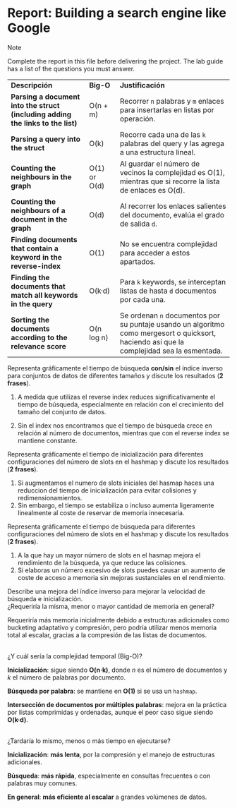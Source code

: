 # Report: Building a search engine like Google

> [!NOTE]  
> Complete the report in this file before delivering the project.
> The lab guide has a list of the questions you must answer.

<table>
  <tr>
   <td><strong>Descripción</strong>
   </td>
   <td><strong>Big-O</strong>
   </td>
   <td><strong>Justificación</strong>
   </td>
  </tr>
  <tr>
   <td><strong>Parsing a document into the struct (including adding the links to the list)</strong>
   </td>
   <td>O(n + m)
   </td>
   <td>Recorrer <code>n</code> palabras y <code>m</code> enlaces para insertarlas en listas por operación.
   </td>
  </tr>
  <tr>
   <td><strong>Parsing a query into the struct</strong>
   </td>
   <td>O(k)
   </td>
   <td>Recorre cada una de las <code>k</code> palabras del query y las agrega a una estructura lineal.
   </td>
  </tr>
  <tr>
   <td><strong>Counting the neighbours in the graph</strong>
   </td>
   <td>O(1) or O(d)
   </td>
   <td>Al guardar el número de vecinos la complejidad es O(1), mientras que si recorre la lista de enlaces es O(d).
   </td>
  </tr>
  <tr>
   <td><strong>Counting the neighbours of a document in the graph</strong>
   </td>
   <td>O(d)
   </td>
   <td>Al recorrer los enlaces salientes del documento, evalúa el grado de salida <code>d</code>.
   </td>
  </tr>
  <tr>
   <td><strong>Finding documents that contain a keyword in the reverse-index</strong>
   </td>
   <td>O(1)
   </td>
   <td>No se encuentra complejidad para acceder a estos apartados.
   </td>
  </tr>
  <tr>
   <td><strong>Finding the documents that match all keywords in the query</strong>
   </td>
   <td>O(k·d)
   </td>
   <td>Para <code>k</code> keywords, se interceptan listas de hasta <code>d</code> documentos por cada una.
   </td>
  </tr>
  <tr>
   <td><strong>Sorting the documents according to the relevance score</strong>
   </td>
   <td>O(n log n)
   </td>
   <td>Se ordenan <code>n</code> documentos por su puntaje usando un algoritmo como mergesort o quicksort, haciendo así que la complejidad sea la esmentada.
   </td>
  </tr>
</table>


Representa gráficamente el tiempo de búsqueda **con/sin** el índice inverso para conjuntos de datos de diferentes tamaños y discute los resultados (**2 frases**).



1. A medida que utilizas el reverse index reduces significativamente el tiempo de búsqueda, especialmente en relación con el crecimiento del tamaño del conjunto de datos. 

2. Sin el index nos encontramos que el tiempo de búsqueda crece en relación al número de documentos, mientras que con el reverse index se mantiene constante.

 


Representa gráficamente el tiempo de inicialización para diferentes configuraciones del número de slots en el hashmap y discute los resultados (**2 frases**).



1. Si augmentamos el numero de slots iniciales del hasmap haces una reduccion del tiempo de inicialización para evitar colisiones y redimensionamientos.
2. Sin embargo, el tiempo se estabiliza o incluso aumenta ligeramente linealmente al coste de reservar de memoria innecesaria. 


Representa gráficamente el tiempo de búsqueda para diferentes configuraciones del número de slots en el hashmap y discute los resultados (**2 frases**).



1. A la que hay un mayor número de slots en el hasmap mejora el rendimiento de la búsqueda, ya que reduce las colisiones.
2. Si elaboras un número excesivo de slots puedes causar un aumento de coste de acceso a memoria sin mejoras sustanciales en el rendimiento. 


Describe una mejora del índice inverso para mejorar la velocidad de búsqueda e inicialización. \
 ¿Requeriría la misma, menor o mayor cantidad de memoria en general?

Requeriría más memoria inicialmente debido a estructuras adicionales como bucketing adaptativo y compresión, pero podría utilizar menos memoria total al escalar, gracias a la compresión de las listas de documentos.

 \
 ¿Y cuál sería la complejidad temporal (Big-O)?

**Inicialización**: sigue siendo **O(n·k)**, donde *n* es el número de documentos y *k* el número de palabras por documento. 


**Búsqueda por palabra**: se mantiene en **O(1)** si se usa un `hashmap`. 


**Intersección de documentos por múltiples palabras**: mejora en la práctica por listas comprimidas y ordenadas, aunque el peor caso sigue siendo **O(k·d)**.

 \
 ¿Tardaría lo mismo, menos o más tiempo en ejecutarse?

**Inicialización**: **más lenta**, por la compresión y el manejo de estructuras adicionales. 


**Búsqueda**: **más rápida**, especialmente en consultas frecuentes o con palabras muy comunes. 


**En general**: **más eficiente al escalar** a grandes volúmenes de datos.
